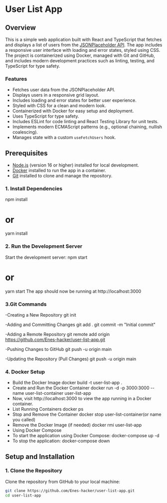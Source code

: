 # User List App

## Overview
This is a simple web application built with React and TypeScript that fetches and displays a list of users from the [JSONPlaceholder API](https://jsonplaceholder.typicode.com/users). The app includes a responsive user interface with loading and error states, styled using CSS. The project is containerized using Docker, managed with Git and GitHub, and includes modern development practices such as linting, testing, and TypeScript for type safety.

### Features
- Fetches user data from the JSONPlaceholder API.
- Displays users in a responsive grid layout.
- Includes loading and error states for better user experience.
- Styled with CSS for a clean and modern look.
- Containerized with Docker for easy setup and deployment.
- Uses TypeScript for type safety.
- Includes ESLint for code linting and React Testing Library for unit tests.
- Implements modern ECMAScript patterns (e.g., optional chaining, nullish coalescing).
- Manages state with a custom `useFetchUsers` hook.

## Prerequisites
- [Node.js](https://nodejs.org/) (version 16 or higher) installed for local development.
- [Docker](https://www.docker.com/products/docker-desktop/) installed to run the app in a container.
- [Git](https://git-scm.com/) installed to clone and manage the repository.

### 1. Install Dependencies
npm install
# or
yarn install

### 2. Run the Development Server
Start the development server:
npm start
# or
yarn start
The app should now be running at http://localhost:3000

### 3.Git Commands
-Creating a New Repository
git init

-Adding and Committing Changes
git add .
git commit -m "Initial commit"

-Adding a Remote Repository
git remote add origin https://github.com/Enes-hacker/user-list-app.git

-Pushing Changes to GitHub
git push -u origin main

-Updating the Repository (Pull Changes)
git push -u origin main

### 4. Docker Setup
- Build the Docker Image
docker build -t user-list-app .
-  Create and Run the Docker Container
docker run -d -p 3000:3000 --name user-list-container user-list-app
- Now, visit http://localhost:3000 to view the app running in a Docker container.
-  List Running Containers
docker ps
- Stop and Remove the Container
docker stop user-list-container(or name you called)
- Remove the Docker Image (if needed)
docker rmi user-list-app
- Using Docker Compose
- To start the application using Docker Compose:
docker-compose up -d
- To stop the application:
docker-compose down

## Setup and Installation
### 1. Clone the Repository
Clone the repository from GitHub to your local machine:
```bash
git clone https://github.com/Enes-hacker/user-list-app.git
cd user-list-app

